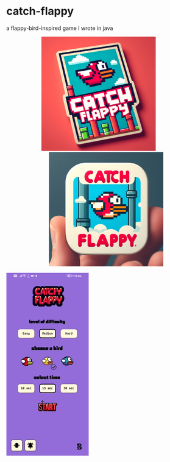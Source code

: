 # catch-flappy

a flappy-bird-inspired game I wrote in java

<div align="center">
  <img src="https://github.com/bugrahankaramollaoglu/catch-flappy/blob/main/cc.jpeg" style="margin-right: 20px;" width="300" alt="Screenshot AA">
  
  <img src="https://github.com/bugrahankaramollaoglu/catch-flappy/blob/main/bb.jpeg" style="margin-left: 20px;" width="300" alt="Screenshot BB">
</div>

![Alt Text](https://github.com/bugrahankaramollaoglu/catch-flappy/blob/main/catchFlappy.gif)

